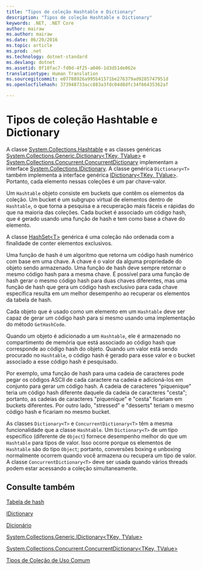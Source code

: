 ```yaml
---
title: "Tipos de coleção Hashtable e Dictionary"
description: "Tipos de coleção Hashtable e Dictionary"
keywords: .NET, .NET Core
author: mairaw
ms.author: mairaw
ms.date: 06/20/2016
ms.topic: article
ms.prod: .net
ms.technology: dotnet-standard
ms.devlang: dotnet
ms.assetid: 0f18fac7-fd0d-4f25-a046-1d3d51de062e
translationtype: Human Translation
ms.sourcegitcommit: e07788926a995b41571be276379ad9285747951d
ms.openlocfilehash: 373948733acc883a3fdc04d8dfc34f66435362af

---
```


# <a name="hashtable-and-dictionary-collection-types"></a>Tipos de coleção Hashtable e Dictionary

A classe [System.Collections.Hashtable](https://docs.microsoft.com/dotnet/core/api/System.Collections.Hashtable) e as classes genéricas [System.Collections.Generic.Dictionary&lt;TKey, TValue&gt;](https://docs.microsoft.com/dotnet/core/api/System.Collections.Generic.Dictionary-2) e [System.Collections.Concurrent.ConcurrentDictionary<T>](https://docs.microsoft.com/dotnet/core/api/System.Collections.Concurrent.ConcurrentDictionary-2) implementam a interface [System.Collections.IDictionary](https://docs.microsoft.com/dotnet/core/api/System.Collections.IDictionary). A classe genérica `Dictionary<T>` também implementa a interface genérica [IDictionary&lt;TKey, TValue&gt;](https://docs.microsoft.com/dotnet/core/api/System.Collections.Generic.IDictionary-2). Portanto, cada elemento nessas coleções é um par chave-valor.

Um `Hashtable` objeto consiste em buckets que contêm os elementos da coleção. Um bucket é um subgrupo virtual de elementos dentro de `Hashtable`, o que torna a pesquisa e a recuperação mais fáceis e rápidas do que na maioria das coleções. Cada bucket é associado um código hash, que é gerado usando uma função de hash e tem como base a chave do elemento.

A classe [HashSet&lt;T&gt;](https://docs.microsoft.com/dotnet/core/api/System.Collections.Generic.HashSet-1) genérica é uma coleção não ordenada com a finalidade de conter elementos exclusivos. 

Uma função de hash é um algoritmo que retorna um código hash numérico com base em uma chave. A chave é o valor da alguma propriedade do objeto sendo armazenado. Uma função de hash deve sempre retornar o mesmo código hash para a mesma chave. É possível para uma função de hash gerar o mesmo código hash para duas chaves diferentes, mas uma função de hash que gera um código hash exclusivo para cada chave específica resulta em um melhor desempenho ao recuperar os elementos da tabela de hash.

Cada objeto que é usado como um elemento em um `Hashtable` deve ser capaz de gerar um código hash para si mesmo usando uma implementação do método `GetHashCode`. 

Quando um objeto é adicionado a um `Hashtable`, ele é armazenado no compartimento de memória que está associado ao código hash que corresponde ao código hash do objeto. Quando um valor está sendo procurado no `Hashtable`, o código hash é gerado para esse valor e o bucket associado a esse código hash é pesquisado.

Por exemplo, uma função de hash para uma cadeia de caracteres pode pegar os códigos ASCII de cada caractere na cadeia e adicioná-los em conjunto para gerar um código hash. A cadeia de caracteres "piquenique" teria um código hash diferente daquele da cadeia de caracteres "cesta"; portanto, as cadeias de caracteres "piquenique" e "cesta" ficariam em buckets diferentes. Por outro lado, "stressed" e "desserts" teriam o mesmo código hash e ficariam no mesmo bucket.

As classes `Dictionary<T>` e `ConcurrentDictionary<T>` têm a mesma funcionalidade que a classe `Hashtable`. Um `Dictionary<T>` de um tipo específico (diferente de `Object`) fornece desempenho melhor do que um `Hashtable` para tipos de valor. Isso ocorre porque os elementos de `Hashtable` são do tipo `Object`; portanto, conversões boxing e unboxing normalmente ocorrem quando você armazena ou recupera um tipo de valor. A classe `ConcurrentDictionary<T>` deve ser usada quando vários threads podem estar acessando a coleção simultaneamente.

## <a name="see-also"></a>Consulte também

[Tabela de hash](https://docs.microsoft.com/dotnet/core/api/System.Collections.Hashtable)

[IDictionary](https://docs.microsoft.com/dotnet/core/api/System.Collections.IDictionary)

[Dicionário](https://docs.microsoft.com/dotnet/core/api/System.Collections.Generic.Dictionary-2)

[System.Collections.Generic.IDictionary&lt;TKey, TValue&gt;](https://docs.microsoft.com/dotnet/core/api/System.Collections.Generic.IDictionary-2)

[System.Collections.Concurrent.ConcurrentDictionary&lt;TKey, TValue&gt;](https://docs.microsoft.com/dotnet/core/api/System.Collections.Concurrent.ConcurrentDictionary-2)

[Tipos de Coleção de Uso Comum](commonly-used-collection-types.md)




<!--HONumber=Dec16_HO1-->


